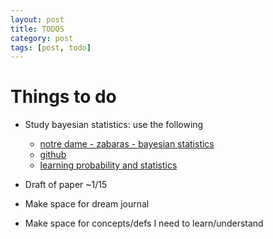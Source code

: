 ```yaml
---
layout: post
title: TODOS
category: post
tags: [post, todo]
---
```


# Things to do

* Study bayesian statistics: use the following
	* [notre dame - zabaras - bayesian statistics](https://www.zabaras.com/statisticalcomputing)
	* [github](https://github.com/melling/MathAndScienceNotes/tree/master/statistics)
	* [learning probability and statistics](https://h4labs.wordpress.com/2017/12/30/learning-probability-and-statistics/)


* Draft of paper ~1/15

* Make space for dream journal

* Make space for concepts/defs I need to learn/understand